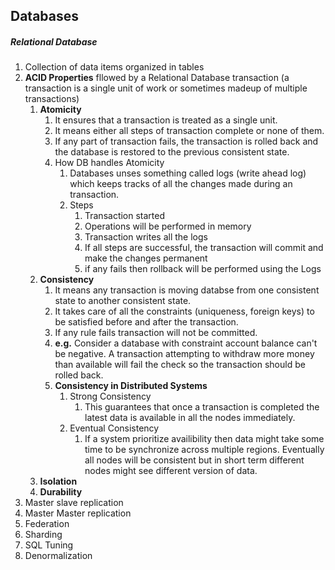 ## **Databases**

##### Relational Database

1. Collection of data items organized in tables
2. **ACID Properties** fllowed by a Relational Database transaction (a transaction is a single unit of work or sometimes madeup of multiple transactions)
   1. **Atomicity**
      1. It ensures that a transaction is treated as a single unit.
      2. It means either all steps of transaction complete or none of them.
      3. If any part of transaction fails, the transaction is rolled back and the database is restored to the previous consistent state.
      4. How DB handles Atomicity
         1. Databases unses something called logs (write ahead log) which keeps tracks of all the changes made during an transaction.
         2. Steps
            1. Transaction started
            2. Operations will be performed in memory
            3. Transaction writes all the logs
            4. If all steps are successful, the transaction will commit and make the changes permanent
            5. if any fails then rollback will be performed using the Logs
   2. **Consistency**
      1. It means any transaction is moving databse from one consistent state to another consistent state.
      2. It takes care of all the constraints (uniqueness, foreign keys) to be satisfied before and after the transaction.
      3. If any rule fails transaction will not be committed.
      4. **e.g.** Consider a database with constraint account balance can't be negative. A transaction attempting to withdraw more money than available will fail the check so the transaction should be rolled back.
      5. **Consistency in Distributed Systems**
         1. Strong Consistency
            1. This guarantees that once a transaction is completed the latest data is available in all the nodes immediately.
         2. Eventual Consistency
            1. If a system prioritize availibility then data might take some time to be synchronize across multiple regions. Eventually all nodes will be consistent but in short term different nodes might see different version of data.
   3. **Isolation**
   4. **Durability**
3. Master slave replication
4. Master Master replication
5. Federation
6. Sharding
7. SQL Tuning
8. Denormalization
